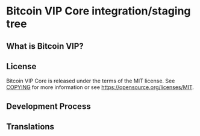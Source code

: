 Bitcoin VIP Core integration/staging tree
=====================================

What is Bitcoin VIP?
----------------


License
-------

Bitcoin VIP Core is released under the terms of the MIT license. See [COPYING](COPYING) for more
information or see https://opensource.org/licenses/MIT.

Development Process
-------------------


Translations
------------
